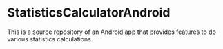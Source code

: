 # StatisticsCalculatorAndroid
This is a source repository of an Android app that provides features to do various statistics calculations.
